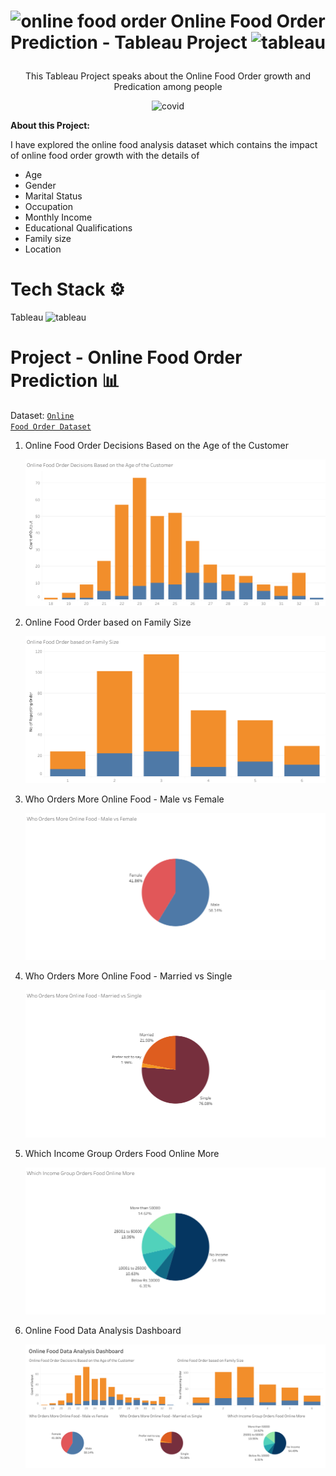 # <p align="center"><img src="https://www.downloadclipart.net/large/delivery-png-image.png" alt="online food order" width="40" height="40"/>  Online Food Order Prediction - Tableau Project <img src="https://iconape.com/wp-content/png_logo_vector/tableau-software.png" alt="tableau" width="35" height="35"/></p>

<p align="center">This Tableau Project speaks about the Online Food Order growth and Predication among people</p>

<p align="center"><img src="https://cdn.dnaindia.com/sites/default/files/styles/full/public/2021/12/30/1012378-food.jpeg" alt="covid" width="512" height="288"/></p>

<b>About this Project:</b>

I have explored the online food analysis dataset which contains the impact of online food order growth with the details of
- Age
- Gender
- Marital Status
- Occupation
- Monthly Income
- Educational Qualifications
- Family size
- Location

# Tech Stack ⚙️

Tableau <img src="https://iconape.com/wp-content/png_logo_vector/tableau-software.png" alt="tableau" width="15" height="15"/>

# Project - Online Food Order Prediction 📊

Dataset: <code>[Online Food Order Dataset](https://github.com/Azhar23S/Covid-19_Impacts_Analysis-Tableau_Project/blob/main/covid19_data.csv)</code>

1. Online Food Order Decisions Based on the Age of the Customer <p align="center"><img src="https://github.com/Azhar23S/Online_Food_Order_Prediction-Tableau_Project/blob/main/Online%20Food%20Order%20Decisions%20Based%20on%20the%20Age%20of%20the%20Customer.png"/></p>
2. Online Food Order based on Family Size <p align="center"><img src="https://github.com/Azhar23S/Online_Food_Order_Prediction-Tableau_Project/blob/main/Online%20Food%20Order%20based%20on%20Family%20Size.png"/></p>
3. Who Orders More Online Food - Male vs Female <p align="center"><img src="https://github.com/Azhar23S/Online_Food_Order_Prediction-Tableau_Project/blob/main/Who%20Orders%20More%20Online%20Food%20-%20Male%20vs%20Female.png"/></p>
4. Who Orders More Online Food - Married vs Single <p align="center"><img src="https://github.com/Azhar23S/Online_Food_Order_Prediction-Tableau_Project/blob/main/Who%20Orders%20More%20Online%20Food%20-%20Married%20vs%20Single.png"/></p>
5. Which Income Group Orders Food Online More <p align="center"><img src="https://github.com/Azhar23S/Online_Food_Order_Prediction-Tableau_Project/blob/main/Which%20Income%20Group%20Orders%20Food%20Online%20More.png"/></p>
6. Online Food Data Analysis Dashboard <p align="center"><img src="https://github.com/Azhar23S/Online_Food_Order_Prediction-Tableau_Project/blob/main/Online%20Food%20Data%20Analysis%20Dashboard.png"/></p>
